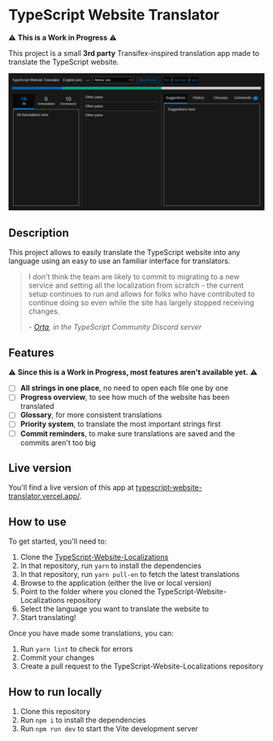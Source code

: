 # TypeScript Website Translator

⚠️ **This is a Work in Progress** ⚠️

This project is a small **3rd party** Transifex-inspired translation app made to translate the TypeScript website.

![](.github/screenshot.png)

## Description

This project allows to easily translate the TypeScript website into any language using an easy to use an familiar interface for translators.

> I don't think the team are likely to commit to migrating to a new service and
> setting all the localization from scratch - the current setup continues to run
> and allows for folks who have contributed to continue doing so even while the
> site has largely stopped receiving changes.
>
> _- [Orta](https://github.com/orta), in the TypeScript Community Discord
> server_

## Features

⚠️ **Since this is a Work in Progress, most features aren't available yet.** ⚠️

- [ ] **All strings in one place**, no need to open each file one by one
- [ ] **Progress overview**, to see how much of the website has been translated
- [ ] **Glossary**, for more consistent translations
- [ ] **Priority system**, to translate the most important strings first
- [ ] **Commit reminders**, to make sure translations are saved and the commits aren't too big

## Live version

You'll find a live version of this app at
[typescript-website-translator.vercel.app/](https://typescript-website-translator.vercel.app/).

## How to use

To get started, you'll need to:

1. Clone the [TypeScript-Website-Localizations](https://github.com/microsoft/TypeScript-Website-Localizations)
2. In that repository, run `yarn` to install the dependencies
3. In that repository, run `yarn pull-en` to fetch the latest translations
4. Browse to the application (either the live or local version)
5. Point to the folder where you cloned the TypeScript-Website-Localizations repository
6. Select the language you want to translate the website to
7. Start translating!

Once you have made some translations, you can:

1. Run `yarn lint` to check for errors
2. Commit your changes
3. Create a pull request to the TypeScript-Website-Localizations repository

## How to run locally

1. Clone this repository
2. Run `npm i` to install the dependencies
3. Run `npm run dev` to start the Vite development server
